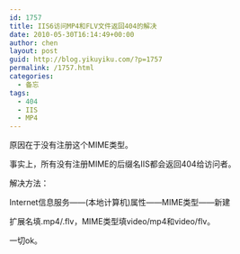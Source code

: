 ```yaml
---
id: 1757
title: IIS6访问MP4和FLV文件返回404的解决
date: 2010-05-30T16:14:49+00:00
author: chen
layout: post
guid: http://blog.yikuyiku.com/?p=1757
permalink: /1757.html
categories:
  - 备忘
tags:
  - 404
  - IIS
  - MP4
---
```

原因在于没有注册这个MIME类型。
  
事实上，所有没有注册MIME的后缀名IIS都会返回404给访问者。

解决方法：
  
Internet信息服务——(本地计算机)属性——MIME类型——新建

扩展名填.mp4/.flv，MIME类型填video/mp4和video/flv。

一切ok。